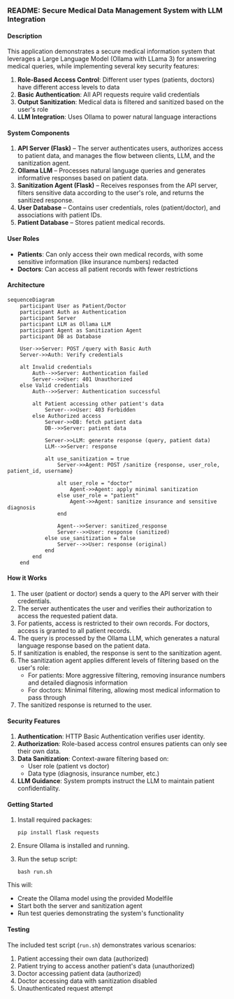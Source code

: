 ### README: Secure Medical Data Management System with LLM Integration

#### Description

This application demonstrates a secure medical information system that leverages a Large Language Model (Ollama with LLama 3) for answering medical queries, while implementing several key security features:

1. **Role-Based Access Control**: Different user types (patients, doctors) have different access levels to data
2. **Basic Authentication**: All API requests require valid credentials
3. **Output Sanitization**: Medical data is filtered and sanitized based on the user's role
4. **LLM Integration**: Uses Ollama to power natural language interactions

#### System Components

1. **API Server (Flask)** – The server authenticates users, authorizes access to patient data, and manages the flow between clients, LLM, and the sanitization agent.
2. **Ollama LLM** – Processes natural language queries and generates informative responses based on patient data.
3. **Sanitization Agent (Flask)** – Receives responses from the API server, filters sensitive data according to the user's role, and returns the sanitized response.
4. **User Database** – Contains user credentials, roles (patient/doctor), and associations with patient IDs.
5. **Patient Database** – Stores patient medical records.

#### User Roles

- **Patients**: Can only access their own medical records, with some sensitive information (like insurance numbers) redacted
- **Doctors**: Can access all patient records with fewer restrictions

#### Architecture

```mermaid
sequenceDiagram
    participant User as Patient/Doctor
    participant Auth as Authentication
    participant Server
    participant LLM as Ollama LLM
    participant Agent as Sanitization Agent
    participant DB as Database

    User->>Server: POST /query with Basic Auth
    Server->>Auth: Verify credentials

    alt Invalid credentials
        Auth-->>Server: Authentication failed
        Server-->>User: 401 Unauthorized
    else Valid credentials
        Auth-->>Server: Authentication successful

        alt Patient accessing other patient's data
            Server-->>User: 403 Forbidden
        else Authorized access
            Server->>DB: fetch patient data
            DB-->>Server: patient data

            Server->>LLM: generate response (query, patient data)
            LLM-->>Server: response

            alt use_sanitization = true
                Server->>Agent: POST /sanitize {response, user_role, patient_id, username}

                alt user_role = "doctor"
                    Agent->>Agent: apply minimal sanitization
                else user_role = "patient"
                    Agent->>Agent: sanitize insurance and sensitive diagnosis
                end

                Agent-->>Server: sanitized_response
                Server-->>User: response (sanitized)
            else use_sanitization = false
                Server-->>User: response (original)
            end
        end
    end
```

#### How it Works

1. The user (patient or doctor) sends a query to the API server with their credentials.
2. The server authenticates the user and verifies their authorization to access the requested patient data.
3. For patients, access is restricted to their own records. For doctors, access is granted to all patient records.
4. The query is processed by the Ollama LLM, which generates a natural language response based on the patient data.
5. If sanitization is enabled, the response is sent to the sanitization agent.
6. The sanitization agent applies different levels of filtering based on the user's role:
   - For patients: More aggressive filtering, removing insurance numbers and detailed diagnosis information
   - For doctors: Minimal filtering, allowing most medical information to pass through
7. The sanitized response is returned to the user.

#### Security Features

1. **Authentication**: HTTP Basic Authentication verifies user identity.
2. **Authorization**: Role-based access control ensures patients can only see their own data.
3. **Data Sanitization**: Context-aware filtering based on:
   - User role (patient vs doctor)
   - Data type (diagnosis, insurance number, etc.)
4. **LLM Guidance**: System prompts instruct the LLM to maintain patient confidentiality.

#### Getting Started

1. Install required packages:

   ```
   pip install flask requests
   ```

2. Ensure Ollama is installed and running.

3. Run the setup script:
   ```
   bash run.sh
   ```

This will:

- Create the Ollama model using the provided Modelfile
- Start both the server and sanitization agent
- Run test queries demonstrating the system's functionality

#### Testing

The included test script (`run.sh`) demonstrates various scenarios:

1. Patient accessing their own data (authorized)
2. Patient trying to access another patient's data (unauthorized)
3. Doctor accessing patient data (authorized)
4. Doctor accessing data with sanitization disabled
5. Unauthenticated request attempt
